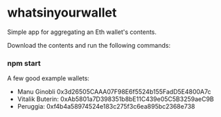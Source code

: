 # whatsinyourwallet

Simple app for aggregating an Eth wallet's contents.

Download the contents and run the following commands:
### npm start

A few good example wallets:
- Manu Ginobli  0x3d26505CAAA07F98E6f5524b155FadD5E4800A7c
- Vitalik Buterin: 0xAb5801a7D398351b8bE11C439e05C5B3259aeC9B
- Peruggia: 0xf4b4a58974524e183c275f3c6ea895bc2368e738
